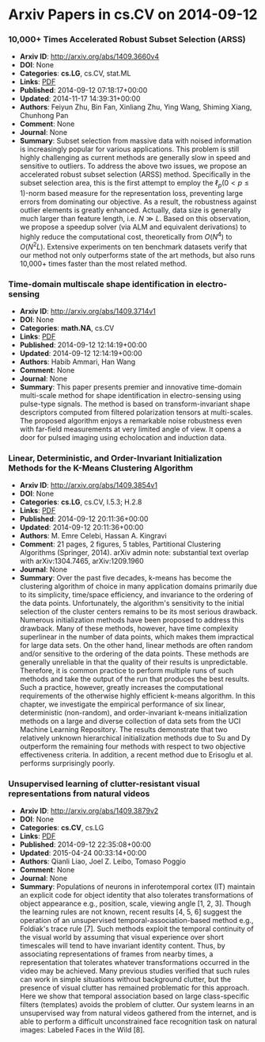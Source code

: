 # Arxiv Papers in cs.CV on 2014-09-12
### 10,000+ Times Accelerated Robust Subset Selection (ARSS)
- **Arxiv ID**: http://arxiv.org/abs/1409.3660v4
- **DOI**: None
- **Categories**: **cs.LG**, cs.CV, stat.ML
- **Links**: [PDF](http://arxiv.org/pdf/1409.3660v4)
- **Published**: 2014-09-12 07:18:17+00:00
- **Updated**: 2014-11-17 14:39:31+00:00
- **Authors**: Feiyun Zhu, Bin Fan, Xinliang Zhu, Ying Wang, Shiming Xiang, Chunhong Pan
- **Comment**: None
- **Journal**: None
- **Summary**: Subset selection from massive data with noised information is increasingly popular for various applications. This problem is still highly challenging as current methods are generally slow in speed and sensitive to outliers. To address the above two issues, we propose an accelerated robust subset selection (ARSS) method. Specifically in the subset selection area, this is the first attempt to employ the $\ell_{p}(0<p\leq1)$-norm based measure for the representation loss, preventing large errors from dominating our objective. As a result, the robustness against outlier elements is greatly enhanced. Actually, data size is generally much larger than feature length, i.e. $N\gg L$. Based on this observation, we propose a speedup solver (via ALM and equivalent derivations) to highly reduce the computational cost, theoretically from $O(N^{4})$ to $O(N{}^{2}L)$. Extensive experiments on ten benchmark datasets verify that our method not only outperforms state of the art methods, but also runs 10,000+ times faster than the most related method.



### Time-domain multiscale shape identification in electro-sensing
- **Arxiv ID**: http://arxiv.org/abs/1409.3714v1
- **DOI**: None
- **Categories**: **math.NA**, cs.CV
- **Links**: [PDF](http://arxiv.org/pdf/1409.3714v1)
- **Published**: 2014-09-12 12:14:19+00:00
- **Updated**: 2014-09-12 12:14:19+00:00
- **Authors**: Habib Ammari, Han Wang
- **Comment**: None
- **Journal**: None
- **Summary**: This paper presents premier and innovative time-domain multi-scale method for shape identification in electro-sensing using pulse-type signals. The method is based on transform-invariant shape descriptors computed from filtered polarization tensors at multi-scales. The proposed algorithm enjoys a remarkable noise robustness even with far-field measurements at very limited angle of view. It opens a door for pulsed imaging using echolocation and induction data.



### Linear, Deterministic, and Order-Invariant Initialization Methods for the K-Means Clustering Algorithm
- **Arxiv ID**: http://arxiv.org/abs/1409.3854v1
- **DOI**: None
- **Categories**: **cs.LG**, cs.CV, I.5.3; H.2.8
- **Links**: [PDF](http://arxiv.org/pdf/1409.3854v1)
- **Published**: 2014-09-12 20:11:36+00:00
- **Updated**: 2014-09-12 20:11:36+00:00
- **Authors**: M. Emre Celebi, Hassan A. Kingravi
- **Comment**: 21 pages, 2 figures, 5 tables, Partitional Clustering Algorithms
  (Springer, 2014). arXiv admin note: substantial text overlap with
  arXiv:1304.7465, arXiv:1209.1960
- **Journal**: None
- **Summary**: Over the past five decades, k-means has become the clustering algorithm of choice in many application domains primarily due to its simplicity, time/space efficiency, and invariance to the ordering of the data points. Unfortunately, the algorithm's sensitivity to the initial selection of the cluster centers remains to be its most serious drawback. Numerous initialization methods have been proposed to address this drawback. Many of these methods, however, have time complexity superlinear in the number of data points, which makes them impractical for large data sets. On the other hand, linear methods are often random and/or sensitive to the ordering of the data points. These methods are generally unreliable in that the quality of their results is unpredictable. Therefore, it is common practice to perform multiple runs of such methods and take the output of the run that produces the best results. Such a practice, however, greatly increases the computational requirements of the otherwise highly efficient k-means algorithm. In this chapter, we investigate the empirical performance of six linear, deterministic (non-random), and order-invariant k-means initialization methods on a large and diverse collection of data sets from the UCI Machine Learning Repository. The results demonstrate that two relatively unknown hierarchical initialization methods due to Su and Dy outperform the remaining four methods with respect to two objective effectiveness criteria. In addition, a recent method due to Erisoglu et al. performs surprisingly poorly.



### Unsupervised learning of clutter-resistant visual representations from natural videos
- **Arxiv ID**: http://arxiv.org/abs/1409.3879v2
- **DOI**: None
- **Categories**: **cs.CV**, cs.LG
- **Links**: [PDF](http://arxiv.org/pdf/1409.3879v2)
- **Published**: 2014-09-12 22:35:08+00:00
- **Updated**: 2015-04-24 00:33:14+00:00
- **Authors**: Qianli Liao, Joel Z. Leibo, Tomaso Poggio
- **Comment**: None
- **Journal**: None
- **Summary**: Populations of neurons in inferotemporal cortex (IT) maintain an explicit code for object identity that also tolerates transformations of object appearance e.g., position, scale, viewing angle [1, 2, 3]. Though the learning rules are not known, recent results [4, 5, 6] suggest the operation of an unsupervised temporal-association-based method e.g., Foldiak's trace rule [7]. Such methods exploit the temporal continuity of the visual world by assuming that visual experience over short timescales will tend to have invariant identity content. Thus, by associating representations of frames from nearby times, a representation that tolerates whatever transformations occurred in the video may be achieved. Many previous studies verified that such rules can work in simple situations without background clutter, but the presence of visual clutter has remained problematic for this approach. Here we show that temporal association based on large class-specific filters (templates) avoids the problem of clutter. Our system learns in an unsupervised way from natural videos gathered from the internet, and is able to perform a difficult unconstrained face recognition task on natural images: Labeled Faces in the Wild [8].



